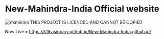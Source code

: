 ﻿# New-Mahindra-India Official website
 ![mahindra](https://user-images.githubusercontent.com/127647086/224528269-ef0c285f-df66-4fc8-a919-1b4de71a860c.png)
THIS PROJECT IS LICENCED AND CANNOT BE COPIED 


Now Live =  https://k16visionary.github.io/New-Mahindra-India.github.io/
